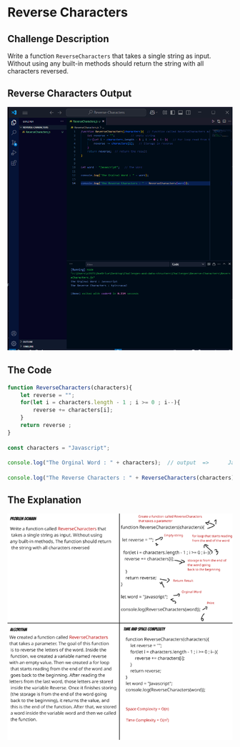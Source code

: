 # Reverse Characters 

## Challenge Description 
Write a function `ReverseCharacters` that takes a single string as input. Without using any built-in methods should return the string with all characters reversed.

## Reverse Characters Output
![Screenshot](https://raw.githubusercontent.com/osamaaAlmahameed/challenges-and-data-structures./85f71084bcabfff11a3987a90c9421871fe47005/Reverse-Characters/Screenshoot.png)


## The Code 
``` javascript code
function ReverseCharacters(characters){
    let reverse = "";
    for(let i = characters.length - 1 ; i >= 0 ; i--){
        reverse += characters[i];
    }
    return reverse ;
}

const characters = "Javascript";

console.log("The Orginal Word : " + characters);  // output  =>      Javascript

console.log("The Reverse Characters : " + ReverseCharacters(characters));   // output =>    tpircsavaJ
```

## The Explanation 

![Screenshot](https://raw.githubusercontent.com/osamaaAlmahameed/challenges-and-data-structures./85f71084bcabfff11a3987a90c9421871fe47005/Reverse-Characters/Reverse-Characters.png)

